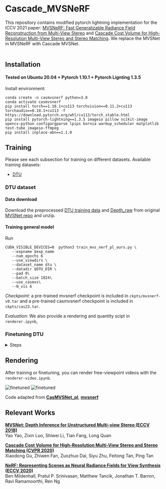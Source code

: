 # Cascade_MVSNeRF
This repository contains modified pytorch lightning implementation for the ICCV 2021 paper: [MVSNeRF: Fast Generalizable Radiance Field Reconstruction from Multi-View Stereo](https://arxiv.org/abs/2103.15595) and [Cascade Cost Volume for High-Resolution Multi-View Stereo
and Stereo Matching](https://arxiv.org/pdf/1912.06378.pdf). We replace the MVSNet in MVSNeRF with Cascade MVSNet. <br><br>


## Installation

#### Tested on Ubuntu 20.04 + Pytorch 1.10.1 + Pytorch Lignting 1.3.5

Install environment:
```
conda create -n casmvsnerf python=3.8
conda activate casmvsnerf
pip install torch==1.10.1+cu113 torchvision==0.11.2+cu113 torchaudio==0.10.1+cu113 -f https://download.pytorch.org/whl/cu113/torch_stable.html
pip install pytorch-lightning==1.3.5 imageio pillow scikit-image opencv-python configargparse lpips kornia warmup_scheduler matplotlib test-tube imageio-ffmpeg
pip install inplace-abn==1.1.0
```


## Training
Please see each subsection for training on different datasets. Available training datasets:

* [DTU](#dtu)

### DTU dataset

#### Data download

Download the preprocessed [DTU training data](https://drive.google.com/file/d/1eDjh-_bxKKnEuz5h-HXS7EDJn59clx6V/view)
and [Depth_raw](https://virutalbuy-public.oss-cn-hangzhou.aliyuncs.com/share/cascade-stereo/CasMVSNet/dtu_data/dtu_train_hr/Depths_raw.zip) from original [MVSNet repo](https://github.com/YoYo000/MVSNet)
and unzip.

#### Training general model

Run
```
CUDA_VISIBLE_DEVICES=0  python3 train_mvs_nerf_pl_ours.py \
   --expname $exp_name
   --num_epochs 6
   --use_viewdirs \
   --dataset_name dtu \
   --datadir $DTU_DIR \
   --pad 0\
   --batch_size 1024\
   --use_casmvs\
   --N_vis 6
```

*Checkpoint*: a pre-trained mvsnerf checkpoint is included in `ckpts/mvsnerf-v0.tar` and a pre-trained casmvsnerf checkpoint is included in `ckpts/cas23.tar`. 

*Evaluation*: We also provide a rendering and quantity scipt  in `renderer.ipynb`, 


</details>

### Finetuning DTU
<details>
  <summary>Steps</summary>

```
CUDA_VISIBLE_DEVICES=0  python train_mvs_nerf_finetuning_pl.py  \
    --dataset_name dtu_ft --datadir /path/to/DTU/mvs_training/dtu/scan1 \
    --expname scan1-ft  --with_rgb_loss  --batch_size 1024  \
    --num_epochs 1 --imgScale_test 1.0   --pad 0 \
    --ckpt ./ckpts/cas23.tar --N_vis 1
```

</details>

## Rendering
After training or finetuning, you can render free-viewpoint videos
with the `renderer-video.ipynb`. 


![finetuned](https://github.com/wuyichia/Cascade_MVSNeRF/blob/34e95dd84a9d7e06af425064d38baa7e3370870d/scan21-result-40e-scale025.gif)
![finetuned](https://github.com/wuyichia/Cascade_MVSNeRF/blob/34e95dd84a9d7e06af425064d38baa7e3370870d/scan8-result-40e-scale025.gif)


Code adapted from [**CasMVSNet_pl**](https://github.com/kwea123/CasMVSNet_pl), [**mvsnerf**](https://github.com/apchenstu/mvsnerf)


## Relevant Works
[**MVSNet: Depth Inference for Unstructured Multi-view Stereo (ECCV 2018)**](https://arxiv.org/abs/1804.02505)<br>
Yao Yao, Zixin Luo, Shiwei Li, Tian Fang, Long Quan

[**Cascade Cost Volume for High-Resolution Multi-View Stereo and Stereo Matching (CVPR 2020)**](https://arxiv.org/abs/1912.06378)<br>
Xiaodong Gu, Zhiwen Fan, Zuozhuo Dai, Siyu Zhu, Feitong Tan, Ping Tan

[**NeRF: Representing Scenes as Neural Radiance Fields for View Synthesis (ECCV 2020)**](http://www.matthewtancik.com/nerf)<br>
Ben Mildenhall, Pratul P. Srinivasan, Matthew Tancik, Jonathan T. Barron, Ravi Ramamoorthi, Ren Ng
